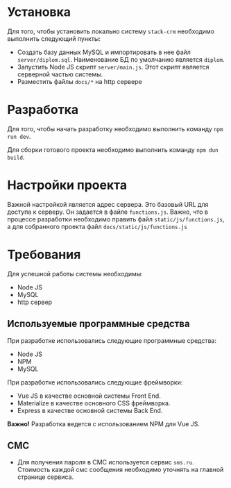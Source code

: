 # Установка

Для того, чтобы установить локально систему `stack-crm` необходимо выполнить следующий пункты:

- Создать базу данных MySQL и импортировать в нее файл `server/diplom.sql`. Наименование БД по умолчанию является `diplom`.
- Запустить Node JS скрипт `server/main.js`. Этот скрипт является серверной частью системы.
- Разместить файлы `docs/*` на http сервере

# Разработка
Для того, чтобы начать разработку необходимо выполнить команду `npm run dev`.

Для сборки готового проекта необходимо выполнить команду `npm dun build`.

# Настройки проекта
Важной настройкой является адрес сервера. Это базовый URL для доступа к серверу. Он задается в файле `functions.js`. Важно, что в процессе разработки необходимо править файл `static/js/functions.js`, а для собранного проекта файл `docs/static/js/functions.js`

# Требования
Для успешной работы системы необходимы:
- Node JS
- MySQL
- http сервер

## Используемые программные средства
При разработке использовались следующие программные средства:
- Node JS
- NPM
- MySQL

При разработке использовались следующие фреймворки:
- Vue JS в качестве основной системы Front End.
- Materialize в качестве основного CSS фреймворка.
- Express в качестве основной системы Back End.

**Важно!** Разработка ведется с использованием NPM для Vue JS.

## СМС
- Для получения пароля в СМС используется сервис `sms.ru`. Стоимость каждой смс сообщения необходимо уточнять на главной странице сервиса.
